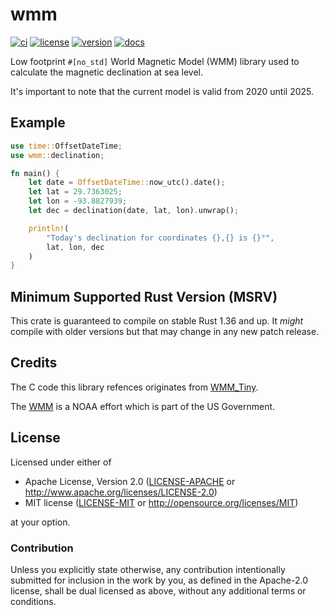 # wmm

[![ci](https://github.com/sevenseas-io/wmm/workflows/ci/badge.svg)](https://github.com/sevenseas-io/wmm/actions?query=workflow%3Aci)
[![license](https://img.shields.io/badge/license-MIT%20or%20Apache--2-brightgreen)](https://github.com/sevenseas-io/wmm#license)
[![version](https://img.shields.io/crates/v/wmm.svg)](https://crates.io/crates/wmm)
[![docs](https://docs.rs/wmm/badge.svg)](https://docs.rs/wmm/)

Low footprint `#[no_std]` World Magnetic Model (WMM) library used to calculate the magnetic declination at sea level.

It's important to note that the current model is valid from 2020 until 2025.

## Example

```rust
use time::OffsetDateTime;
use wmm::declination;

fn main() {
    let date = OffsetDateTime::now_utc().date();
    let lat = 29.7363025;
    let lon = -93.8827939;
    let dec = declination(date, lat, lon).unwrap();

    println!(
        "Today's declination for coordinates {},{} is {}°",
        lat, lon, dec
    )
}
```

## Minimum Supported Rust Version (MSRV)

This crate is guaranteed to compile on stable Rust 1.36 and up. It *might* compile with older versions but that may change in any new patch release.

## Credits

The C code this library refences originates from [WMM_Tiny](https://github.com/miniwinwm/WMM_Tiny).

The [WMM](https://www.ngdc.noaa.gov/geomag/WMM/) is a NOAA effort which is part of the US Government.

## License

Licensed under either of

- Apache License, Version 2.0 ([LICENSE-APACHE](LICENSE-APACHE) or
  <http://www.apache.org/licenses/LICENSE-2.0>)
- MIT license ([LICENSE-MIT](LICENSE-MIT) or <http://opensource.org/licenses/MIT>)

at your option.

### Contribution

Unless you explicitly state otherwise, any contribution intentionally submitted
for inclusion in the work by you, as defined in the Apache-2.0 license, shall be
dual licensed as above, without any additional terms or conditions.
